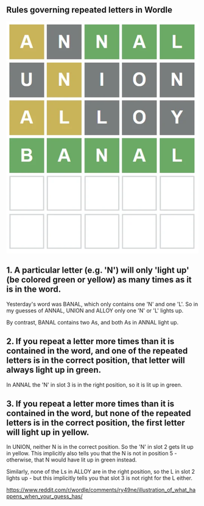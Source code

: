 ## Rules governing repeated letters in Wordle

<img src='assets/gxm0fbyjo8a81.webp'/>

## 1. A particular letter (e.g. 'N') will only 'light up' (be colored green or yellow) as many times as it is in the word.

Yesterday's word was BANAL, which only contains one 'N' and one 'L'. So in my guesses of ANNAL, UNION and ALLOY only one 'N' or 'L' lights up.

By contrast, BANAL contains two As, and both As in ANNAL light up.

## 2. If you repeat a letter more times than it is contained in the word, and one of the repeated letters is in the correct position, that letter will always light up in green.

In ANNAL the 'N' in slot 3 is in the right position, so it is lit up in green.

## 3. If you repeat a letter more times than it is contained in the word, but none of the repeated letters is in the correct position, the first letter will light up in yellow.

In UNION, neither N is in the correct position. So the 'N' in slot 2 gets lit up in yellow. This implicitly also tells you that the N is not in position 5 - otherwise, that N would have lit up in green instead.

Similarly, none of the Ls in ALLOY are in the right position, so the L in slot 2 lights up - but this implicitly tells you that slot 3 is not right for the L either.

https://www.reddit.com/r/wordle/comments/ry49ne/illustration_of_what_happens_when_your_guess_has/
